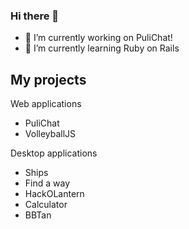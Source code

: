 ### Hi there 👋

- 🔭 I’m currently working on PuliChat!
- 🌱 I’m currently learning Ruby on Rails

## My projects

Web applications
* PuliChat
* VolleyballJS

Desktop applications
* Ships
* Find a way
* HackOLantern
* Calculator
* BBTan

<!--
- 👯 I’m looking to collaborate on ...
- 🤔 I’m looking for help with ...
- 💬 Ask me about ...
- 📫 How to reach me: ...
- 😄 Pronouns: ...
- ⚡ Fun fact: ...
-->
